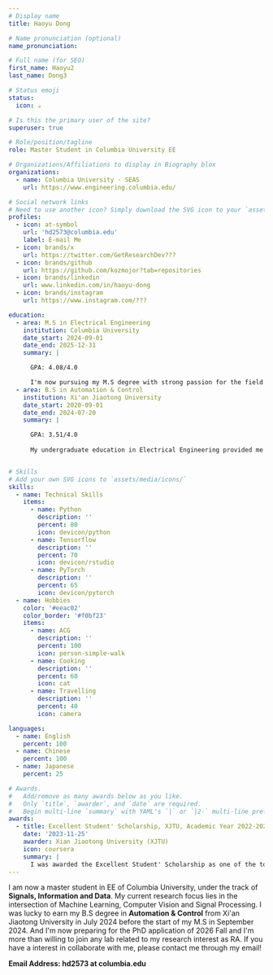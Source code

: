 ```yaml
---
# Display name
title: Haoyu Dong

# Name pronunciation (optional)
name_pronunciation: 

# Full name (for SEO)
first_name: Haoyu2
last_name: Dong3

# Status emoji
status:
  icon: ☕️

# Is this the primary user of the site?
superuser: true

# Role/position/tagline
role: Master Student in Columbia University EE

# Organizations/Affiliations to display in Biography blox
organizations:
  - name: Columbia University · SEAS
    url: https://www.engineering.columbia.edu/

# Social network links
# Need to use another icon? Simply download the SVG icon to your `assets/media/icons/` folder.
profiles:
  - icon: at-symbol
    url: 'hd2573@columbia.edu'
    label: E-mail Me
  - icon: brands/x
    url: https://twitter.com/GetResearchDev???
  - icon: brands/github
    url: https://github.com/kozmojor?tab=repositories
  - icon: brands/linkedin
    url: www.linkedin.com/in/haoyu-dong
  - icon: brands/instagram
    url: https://www.instagram.com/???

education:
  - area: M.S in Electrical Engineering
    institution: Columbia University
    date_start: 2024-09-01
    date_end: 2025-12-31
    summary: |

      GPA: 4.08/4.0

      I'm now pursuing my M.S degree with strong passion for the field of deep learning
  - area: B.S in Automation & Control
    institution: Xi'an Jiaotong University
    date_start: 2020-09-01
    date_end: 2024-07-20
    summary: |

      GPA: 3.51/4.0
      
      My undergraduate education in Electrical Engineering provided me with a solid foundation in both engineering and theoretical concepts. My primary concentration was in control theory, while I also explored various other fields.


# Skills
# Add your own SVG icons to `assets/media/icons/`
skills:
  - name: Technical Skills
    items:
      - name: Python
        description: ''
        percent: 80
        icon: devicon/python
      - name: Tensorflow
        description: ''
        percent: 70
        icon: devicon/rstudio
      - name: PyTorch
        description: ''
        percent: 65
        icon: devicon/pytorch
  - name: Hobbies
    color: '#eeac02'
    color_border: '#f0bf23'
    items:
      - name: ACG
        description: ''
        percent: 100
        icon: person-simple-walk
      - name: Cooking
        description: ''
        percent: 60
        icon: cat
      - name: Travelling
        description: ''
        percent: 40
        icon: camera

languages:
  - name: English
    percent: 100
  - name: Chinese
    percent: 100
  - name: Japanese
    percent: 25

# Awards.
#   Add/remove as many awards below as you like.
#   Only `title`, `awarder`, and `date` are required.
#   Begin multi-line `summary` with YAML's `|` or `|2-` multi-line prefix and indent 2 spaces below.
awards:
  - title: Excellent Student' Scholarship, XJTU, Academic Year 2022-2023
    date: '2023-11-25'
    awarder: Xian Jiaotong University (XJTU)
    icon: coursera
    summary: |
      I was awarded the Excellent Student' Scholarship as one of the top 10% students in XJTU.
---
```


I am now a master student in EE of Columbia University, under the track of **Signals, Information and Data**. My current research focus lies in the intersection of Machine Learning, Computer Vision and Signal Processing. I was lucky to earn my B.S degree in **Automation & Control** from Xi'an Jiaotong University in July 2024 before the start of my M.S in September 2024. And I'm now preparing for the PhD application of 2026 Fall and I'm more than willing to join any lab related to my research interest as RA. If you have a interest in collaborate with me, please contact me through my email!

**Email Address: hd2573 at columbia.edu**

